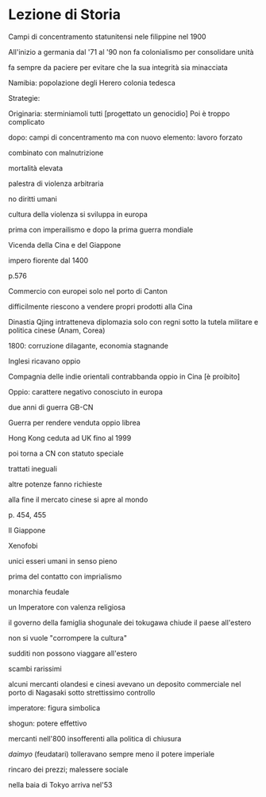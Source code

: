 # Lezione di Storia 

Campi di concentramento statunitensi nele filippine nel 1900

All'inizio a germania dal '71 al '90 non fa colonialismo per consolidare  unità

fa sempre da paciere per evitare che la sua integrità sia minacciata



Namibia: popolazione degli Herero
colonia tedesca

Strategie:

Originaria: sterminiamoli tutti [progettato un genocidio]
Poi è troppo complicato


dopo: campi di concentramento ma con nuovo elemento: lavoro forzato

combinato con malnutrizione

mortalità elevata

palestra di violenza arbitraria

no diritti umani

cultura della violenza si sviluppa in europa

prima con imperailismo e dopo la prima guerra mondiale


Vicenda della Cina e del Giappone

impero fiorente dal 1400

p.576

Commercio con europei solo nel porto di Canton

difficilmente riescono a vendere propri prodotti alla Cina

Dinastia Qjing intratteneva  diplomazia solo con regni sotto la tutela militare e politica cinese (Anam, Corea)



1800: corruzione dilagante, economia stagnande

Inglesi ricavano oppio

Compagnia delle indie orientali contrabbanda oppio in Cina [è proibito]

Oppio: carattere negativo conosciuto in europa

due anni di guerra GB-CN


Guerra per rendere venduta oppio librea

Hong Kong ceduta ad UK fino al 1999

poi torna a CN con statuto speciale

trattati ineguali

altre potenze fanno richieste

alla fine il mercato cinese si apre al mondo


p. 454, 455

Il Giappone

Xenofobi

unici esseri umani in senso pieno

prima del contatto con imprialismo

monarchia feudale

un Imperatore con valenza religiosa

il governo della famiglia shogunale dei tokugawa chiude il paese all'estero

non si vuole "corrompere la cultura"

sudditi non possono viaggare all'estero

scambi rarissimi

alcuni mercanti olandesi e cinesi avevano un deposito commerciale nel porto di Nagasaki sotto strettissimo controllo


imperatore: figura simbolica

shogun: potere effettivo

mercanti nell'800 insofferenti alla politica di chiusura

_daimyo_ (feudatari) tolleravano sempre meno il potere imperiale


rincaro dei prezzi; malessere sociale

nella baia di Tokyo arriva nel'53
<!--stackedit_data:
eyJoaXN0b3J5IjpbNDU5MDU1NzU5LC0yOTg5MDQ0MDAsLTQxOD
M4MzQ1NSw4MzgyMDg4NDBdfQ==
-->
